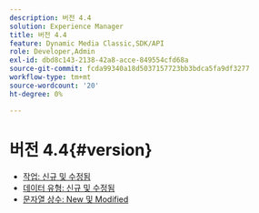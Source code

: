 ```yaml
---
description: 버전 4.4
solution: Experience Manager
title: 버전 4.4
feature: Dynamic Media Classic,SDK/API
role: Developer,Admin
exl-id: dbd8c143-2138-42a8-acce-849554cfd68a
source-git-commit: fcda99340a18d5037157723bb3bdca5fa9df3277
workflow-type: tm+mt
source-wordcount: '20'
ht-degree: 0%

---
```


# 버전 4.4{#version}

* [작업: 신규 및 수정됨](r-4-4-operations.md)
* [데이터 유형: 신규 및 수정됨](r-4-4-types.md)
* [문자열 상수: New 및 Modified](r-4-4-string-constants.md)
